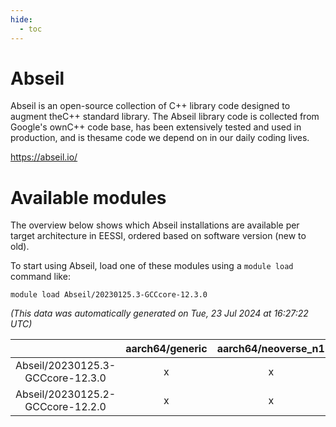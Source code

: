```yaml
---
hide:
  - toc
---
```


Abseil
======


Abseil is an open-source collection of C++ library code designed to augment theC++ standard library. The Abseil library code is collected from Google's ownC++ code base, has been extensively tested and used in production, and is thesame code we depend on in our daily coding lives.

https://abseil.io/
# Available modules


The overview below shows which Abseil installations are available per target architecture in EESSI, ordered based on software version (new to old).

To start using Abseil, load one of these modules using a `module load` command like:

```shell
module load Abseil/20230125.3-GCCcore-12.3.0
```

*(This data was automatically generated on Tue, 23 Jul 2024 at 16:27:22 UTC)*  

| |aarch64/generic|aarch64/neoverse_n1|aarch64/neoverse_v1|x86_64/generic|x86_64/amd/zen2|x86_64/amd/zen3|x86_64/intel/haswell|x86_64/intel/skylake_avx512|
| :---: | :---: | :---: | :---: | :---: | :---: | :---: | :---: | :---: |
|Abseil/20230125.3-GCCcore-12.3.0|x|x|x|x|x|x|x|x|
|Abseil/20230125.2-GCCcore-12.2.0|x|x|x|x|x|x|x|x|
